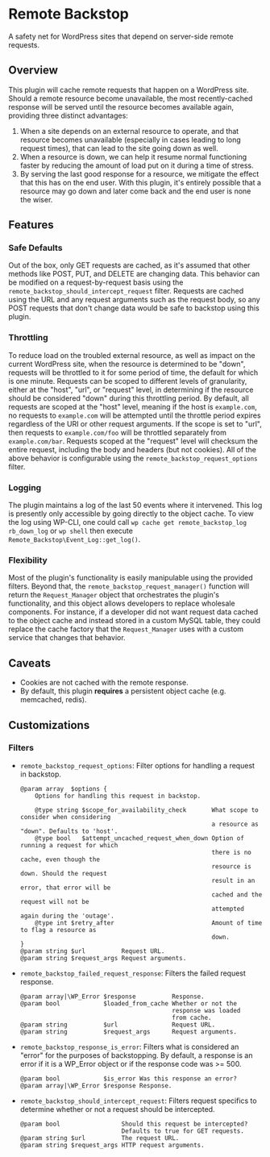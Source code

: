 Remote Backstop
===============

A safety net for WordPress sites that depend on server-side remote requests.

## Overview

This plugin will cache remote requests that happen on a WordPress site. Should a remote resource become unavailable, the most recently-cached response will be served until the resource becomes available again, providing three distinct advantages:

1. When a site depends on an external resource to operate, and that resource becomes unavailable (especially in cases leading to long request times), that can lead to the site going down as well.
2. When a resource is down, we can help it resume normal functioning faster by reducing the amount of load put on it during a time of stress.
3. By serving the last good response for a resource, we mitigate the effect that this has on the end user. With this plugin, it's entirely possible that a resource may go down and later come back and the end user is none the wiser.

## Features

### Safe Defaults

Out of the box, only GET requests are cached, as it's assumed that other methods like POST, PUT, and DELETE are changing data. This behavior can be modified on a request-by-request basis using the `remote_backstop_should_intercept_request` filter. Requests are cached using the URL and any request arguments such as the request body, so any POST requests that don't change data would be safe to backstop using this plugin.

### Throttling

To reduce load on the troubled external resource, as well as impact on the current WordPress site, when the resource is determined to be "down", requests will be throttled to it for some period of time, the default for which is one minute. Requests can be scoped to different levels of granularity, either at the "host", "url", or "request" level, in determining if the resource should be considered "down" during this throttling period. By default, all requests are scoped at the "host" level, meaning if the host is `example.com`, no requests to `example.com` will be attempted until the throttle period expires regardless of the URI or other request arguments. If the scope is set to "url", then requests to `example.com/foo` will be throttled separately from `example.com/bar`. Requests scoped at the "request" level will checksum the entire request, including the body and headers (but not cookies). All of the above behavior is configurable using the `remote_backstop_request_options` filter.

### Logging

The plugin maintains a log of the last 50 events where it intervened. This log is presently only accessible by going directly to the object cache. To view the log using WP-CLI, one could call `wp cache get remote_backstop_log rb_down_log` or `wp shell` then execute `Remote_Backstop\Event_Log::get_log()`.

### Flexibility

Most of the plugin's functionality is easily manipulable using the provided filters. Beyond that, the `remote_backstop_request_manager()` function will return the `Request_Manager` object that orchestrates the plugin's functionality, and this object allows developers to replace wholesale components. For instance, if a developer did not want request data cached to the object cache and instead stored in a custom MySQL table, they could replace the cache factory that the `Request_Manager` uses with a custom service that changes that behavior.

## Caveats

* Cookies are not cached with the remote response.
* By default, this plugin **requires** a persistent object cache (e.g. memcached, redis).

## Customizations

### Filters

* `remote_backstop_request_options`: Filter options for handling a request in backstop.
    ```
    @param array  $options {
        Options for handling this request in backstop.

        @type string $scope_for_availability_check       What scope to consider when considering
                                                         a resource as "down". Defaults to 'host'.
        @type bool   $attempt_uncached_request_when_down Option of running a request for which
                                                         there is no cache, even though the
                                                         resource is down. Should the request
                                                         result in an error, that error will be
                                                         cached and the request will not be
                                                         attempted again during the 'outage'.
        @type int $retry_after                           Amount of time to flag a resource as
                                                         down.
    }
    @param string $url          Request URL.
    @param string $request_args Request arguments.
    ```
* `remote_backstop_failed_request_response`: Filters the failed request response.
    ```
    @param array|\WP_Error $response          Response.
    @param bool            $loaded_from_cache Whether or not the
                                              response was loaded
                                              from cache.
    @param string          $url               Request URL.
    @param string          $request_args      Request arguments.
    ```
* `remote_backstop_response_is_error`: Filters what is considered an "error" for the purposes of backstopping.
By default, a response is an error if it is a WP_Error object or if the response code was >= 500.
    ```
    @param bool            $is_error Was this response an error?
    @param array|\WP_Error $response Response.
    ```
* `remote_backstop_should_intercept_request`: Filters request specifics to determine whether or not a request should be intercepted.
    ```
    @param bool                 Should this request be intercepted?
                                Defaults to true for GET requests.
    @param string $url          The request URL.
    @param string $request_args HTTP request arguments.
    ```
